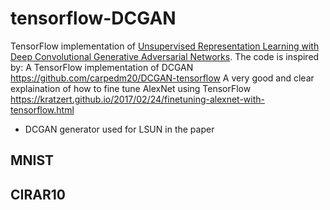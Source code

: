 # tensorflow-DCGAN

TensorFlow implementation of [Unsupervised Representation Learning with Deep Convolutional Generative Adversarial Networks](https://arxiv.org/abs/1511.06434). 
The code is inspired by: 
A TensorFlow implementation of DCGAN https://github.com/carpedm20/DCGAN-tensorflow
A very good and clear explaination of how to fine tune AlexNet using TensorFlow https://kratzert.github.io/2017/02/24/finetuning-alexnet-with-tensorflow.html
* DCGAN generator used for LSUN in the paper
<!--- *
![alt text](https://github.com/conan7882/tensorflow-DCGAN/blob/develop/fig/DCGAN.png)
 Graphs of this implementation
![alt text](https://github.com/conan7882/tensorflow-DCGAN/blob/develop/fig/graph.png)
![alt text](https://github.com/conan7882/tensorflow-DCGAN/blob/develop/fig/generator.png)
![alt text](https://github.com/conan7882/tensorflow-DCGAN/blob/develop/fig/discriminator.png)
--->

## MNIST

## CIRAR10

